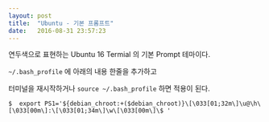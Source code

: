 ```yaml
---
layout: post
title:  "Ubuntu - 기본 프롬프트"
date:   2016-08-31 23:57:23
---
```



연두색으로 표현하는 Ubuntu 16 Termial 의 기본 Prompt 테마이다.

`~/.bash_profile` 에 아래의 내용 한줄을 추가하고

터미널을 재시작하거나 `source ~/.bash_profile` 하면 적용이 된다.


    $  export PS1='${debian_chroot:+($debian_chroot)}\[\033[01;32m\]\u@\h\[\033[00m\]:\[\033[01;34m\]\w\[\033[00m\]\$ '